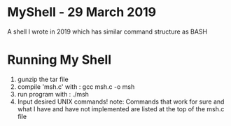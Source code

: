 # MyShell - 29 March 2019
A shell I wrote in 2019 which has similar command structure as BASH

# Running My Shell

 1) gunzip the tar file
 2) compile 'msh.c' with : gcc msh.c -o msh
 3) run program with : ./msh
 4) Input desired UNIX commands!
 note:
      Commands that work for sure and what 
      I have and have not implemented are
      listed at the top of the msh.c file
